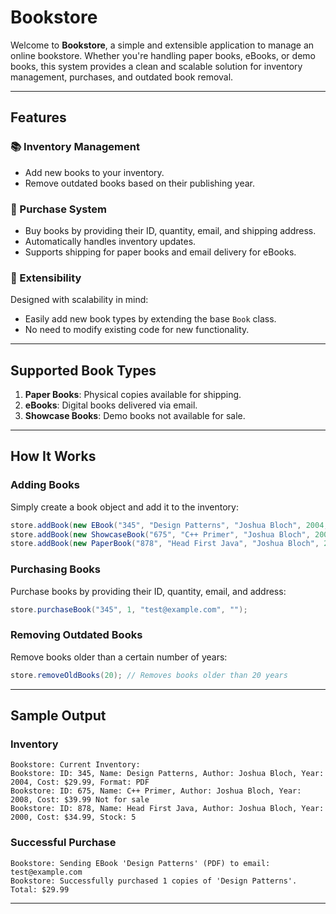 # Bookstore

Welcome to **Bookstore**, a simple and extensible application to manage an online bookstore. Whether you're handling paper books, eBooks, or demo books, this system provides a clean and scalable solution for inventory management, purchases, and outdated book removal.

---

## Features

### 📚 Inventory Management
- Add new books to your inventory.
- Remove outdated books based on their publishing year.

### 🛒 Purchase System
- Buy books by providing their ID, quantity, email, and shipping address.
- Automatically handles inventory updates.
- Supports shipping for paper books and email delivery for eBooks.

### 🚀 Extensibility
Designed with scalability in mind:
- Easily add new book types by extending the base `Book` class.
- No need to modify existing code for new functionality.

---

## Supported Book Types
1. **Paper Books**: Physical copies available for shipping.
2. **eBooks**: Digital books delivered via email.
3. **Showcase Books**: Demo books not available for sale.

---

## How It Works

### Adding Books
Simply create a book object and add it to the inventory:
```java
store.addBook(new EBook("345", "Design Patterns", "Joshua Bloch", 2004, 29.99, "PDF"));
store.addBook(new ShowcaseBook("675", "C++ Primer", "Joshua Bloch", 2008, 39.99));
store.addBook(new PaperBook("878", "Head First Java", "Joshua Bloch", 2000, 34.99, 5));
```

### Purchasing Books
Purchase books by providing their ID, quantity, email, and address:
```java
store.purchaseBook("345", 1, "test@example.com", "");
```

### Removing Outdated Books
Remove books older than a certain number of years:
```java
store.removeOldBooks(20); // Removes books older than 20 years
```

---

## Sample Output

### Inventory
```
Bookstore: Current Inventory:
Bookstore: ID: 345, Name: Design Patterns, Author: Joshua Bloch, Year: 2004, Cost: $29.99, Format: PDF
Bookstore: ID: 675, Name: C++ Primer, Author: Joshua Bloch, Year: 2008, Cost: $39.99 Not for sale
Bookstore: ID: 878, Name: Head First Java, Author: Joshua Bloch, Year: 2000, Cost: $34.99, Stock: 5
```

### Successful Purchase
```
Bookstore: Sending EBook 'Design Patterns' (PDF) to email: test@example.com
Bookstore: Successfully purchased 1 copies of 'Design Patterns'. Total: $29.99
```

---
